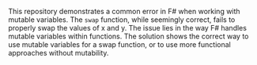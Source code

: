 This repository demonstrates a common error in F# when working with mutable variables. The `swap` function, while seemingly correct, fails to properly swap the values of x and y.  The issue lies in the way F# handles mutable variables within functions.  The solution shows the correct way to use mutable variables for a swap function, or to use more functional approaches without mutability. 